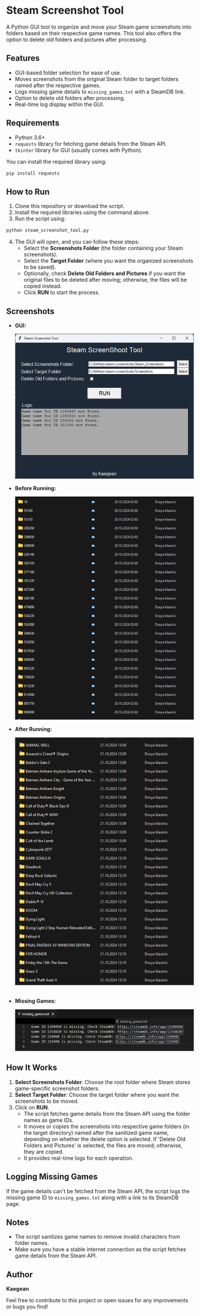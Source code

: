 # Steam Screenshot Tool

A Python GUI tool to organize and move your Steam game screenshots into folders based on their respective game names. This tool also offers the option to delete old folders and pictures after processing.

## Features

- GUI-based folder selection for ease of use.
- Moves screenshots from the original Steam folder to target folders named after the respective games.
- Logs missing game details to `missing_games.txt` with a SteamDB link.
- Option to delete old folders after processing.
- Real-time log display within the GUI.

## Requirements

- Python 3.6+
- `requests` library for fetching game details from the Steam API.
- `tkinter` library for GUI (usually comes with Python).

You can install the required library using:

```sh
pip install requests
```

## How to Run

1. Clone this repository or download the script.
2. Install the required libraries using the command above.
3. Run the script using:

```sh
python steam_screenshot_tool.py
```

4. The GUI will open, and you can follow these steps:
   - Select the **Screenshots Folder** (the folder containing your Steam screenshots).
   - Select the **Target Folder** (where you want the organized screenshots to be saved).
   - Optionally, check **Delete Old Folders and Pictures** if you want the original files to be deleted after moving; otherwise, the files will be copied instead.
   - Click **RUN** to start the process.

## Screenshots

- **GUI:**

  ![GUI Screenshot](/For_ReadMe/gui2.png)

- **Before Running:**

  ![Before Running Screenshot](/For_ReadMe/before.png)

- **After Running:**

  ![After Running Screenshot](/For_ReadMe/after.png) 

- **Missing Games:**

  ![Missing Games Screenshot](/For_ReadMe/missing_games.png)



## How It Works

1. **Select Screenshots Folder**: Choose the root folder where Steam stores game-specific screenshot folders.
2. **Select Target Folder**: Choose the target folder where you want the screenshots to be moved.
3. Click on **RUN**.
   - The script fetches game details from the Steam API using the folder names as game IDs.
   - It moves or copies the screenshots into respective game folders (in the target directory) named after the sanitized game name, depending on whether the delete option is selected. If 'Delete Old Folders and Pictures' is selected, the files are moved; otherwise, they are copied.
   - It provides real-time logs for each operation.

## Logging Missing Games

If the game details can't be fetched from the Steam API, the script logs the missing game ID to `missing_games.txt` along with a link to its SteamDB page.

## Notes

- The script sanitizes game names to remove invalid characters from folder names.
- Make sure you have a stable internet connection as the script fetches game details from the Steam API.

## Author

**Kaegean**

Feel free to contribute to this project or open issues for any improvements or bugs you find!

